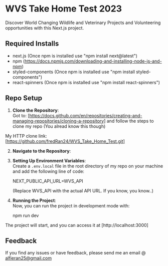 # WVS Take Home Test 2023

Discover World Changing Wildlife and Veterinary Projects and Volunteering opportunities with this Next.js project.

## Required Installs

- next.js (Once npm is installed use "npm install next@latest")
- npm (https://docs.npmjs.com/downloading-and-installing-node-js-and-npm)
- styled-components (Once npm is installed use "npm install styled-components")
- react-spinners (Once npm is installed use "npm install react-spinners")

## Repo Setup

1. **Clone the Repository**:  
Got to: [https://docs.github.com/en/repositories/creating-and-managing-repositories/cloning-a-repository] and follow the steps to clone my repo (You alread know this though)

My HTTP clone link: [https://github.com/fredRan24/WVS_Take_Home_Test.git]

2. **Navigate to the Repository**: 

3. **Setting Up Environment Variables**:  
Create a `.env.local` file in the root directory of my repo on your machine and add the following line of code:

    NEXT_PUBLIC_API_URL=WVS_API

    (Replace WVS_API with the actual API URL. If you know, you know..)

5. **Running the Project**:  
Now, you can run the project in development mode with:

    npm run dev

The project will start, and you can access it at [http://localhost:3000]

## Feedback

If you find any issues or have feedback, please send me an email @ alfieran25@gmail.com
